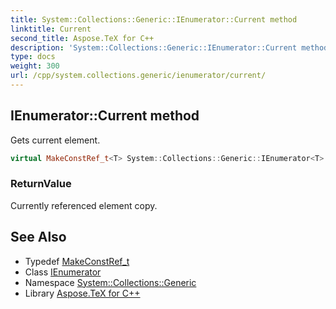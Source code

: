 ```yaml
---
title: System::Collections::Generic::IEnumerator::Current method
linktitle: Current
second_title: Aspose.TeX for C++
description: 'System::Collections::Generic::IEnumerator::Current method. Gets current element in C++.'
type: docs
weight: 300
url: /cpp/system.collections.generic/ienumerator/current/
---
```

## IEnumerator::Current method


Gets current element.

```cpp
virtual MakeConstRef_t<T> System::Collections::Generic::IEnumerator<T>::Current() const
```


### ReturnValue

Currently referenced element copy.

## See Also

* Typedef [MakeConstRef_t](../../../system/makeconstref_t/)
* Class [IEnumerator](../)
* Namespace [System::Collections::Generic](../../)
* Library [Aspose.TeX for C++](../../../)
